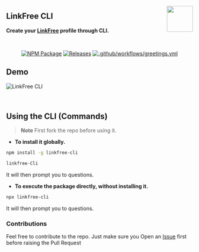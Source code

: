 <img align="right" src="https://user-images.githubusercontent.com/51878265/186825286-499db16b-5b95-488d-b6d5-09d44521b890.png" height="70px"> <h2>LinkFree CLI </h2>

**Create your [LinkFree](https://github.com/EddieHubCommunity/LinkFree) profile through CLI.**

<br>
<div align="center">
  
[![NPM Package](https://github.com/Pradumnasaraf/LinkFree-CLI/actions/workflows/publish.yml/badge.svg)](https://github.com/Pradumnasaraf/LinkFree-CLI/actions/workflows/publish.yml) 
[![Releases](https://github.com/Pradumnasaraf/LinkFree-CLI/actions/workflows/releases.yml/badge.svg)](https://github.com/Pradumnasaraf/LinkFree-CLI/actions/workflows/releases.yml) 
[![.github/workflows/greetings.yml](https://github.com/Pradumnasaraf/LinkFree-CLI/actions/workflows/greetings.yml/badge.svg)](https://github.com/Pradumnasaraf/LinkFree-CLI/actions/workflows/greetings.yml)

</div>

## Demo

![LinkFree CLI](https://user-images.githubusercontent.com/51878265/186932476-37f5146e-efde-46e3-91fe-4009243cd90e.gif)

<br>

## Using the CLI (Commands)

> **Note** First fork the repo before using it.

- **To install it globally.**

```bash
npm install -g linkfree-cli

linkfree-Cli
```
It will then prompt you to questions.

- **To execute the package directly, without installing it.**

```bash
npx linkfree-cli
```
It will then prompt you to questions.

### Contributions

Feel free to contribute to the repo. Just make sure you Open an [Issue](https://github.com/Pradumnasaraf/LinkFree-CLI/issues) first before raising the Pull Request
